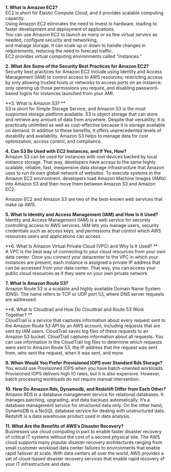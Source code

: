 **1. What is Amazon EC2?**<br>
EC2 is short for Elastic Compute Cloud, and it provides scalable computing capacity. <br>
Using Amazon EC2 eliminates the need to invest in hardware, leading to faster development and deployment of applications. <br>
You can use Amazon EC2 to launch as many or as few virtual servers as needed, configure security and networking, <br>
and manage storage. It can scale up or down to handle changes in requirements, reducing the need to forecast traffic. <br>
EC2 provides virtual computing environments called “instances.”

**2. What Are Some of the Security Best Practices for Amazon EC2?** <br>
Security best practices for Amazon EC2 include using Identity and Access Management (IAM) to control access to AWS resources; restricting access by only allowing trusted hosts or networks to access ports on an instance; only opening up those permissions you require, and disabling password-based logins for instances launched from your AMI.

**3. What is Amazon S3? **<br>
S3 is short for Simple Storage Service, and Amazon S3 is the most supported storage platform available. S3 is object storage that can store and retrieve any amount of data from anywhere. Despite that versatility, it is practically unlimited as well as cost-effective because it is storage available on demand. In addition to these benefits, it offers unprecedented levels of durability and availability. Amazon S3 helps to manage data for cost optimization, access control, and compliance. 

**4. Can S3 Be Used with EC2 Instances, and If Yes, How?** <br>
Amazon S3 can be used for instances with root devices backed by local instance storage. That way, developers have access to the same highly scalable, reliable, fast, inexpensive data storage infrastructure that Amazon uses to run its own global network of websites. To execute systems in the Amazon EC2 environment, developers load Amazon Machine Images (AMIs) into Amazon S3 and then move them between Amazon S3 and Amazon EC2.

Amazon EC2 and Amazon S3 are two of the best-known web services that make up AWS.

**5. What Is Identity and Access Management (IAM) and How Is It Used?** <br>
Identity and Access Management (IAM) is a web service for securely controlling access to AWS services. IAM lets you manage users, security credentials such as access keys, and permissions that control which AWS resources users and applications can access.

**6. What Is Amazon Virtual Private Cloud (VPC) and Why Is It Used? ** <br>
A VPC is the best way of connecting to your cloud resources from your own data center. Once you connect your datacenter to the VPC in which your instances are present, each instance is assigned a private IP address that can be accessed from your data center. That way, you can access your public cloud resources as if they were on your own private network.

**7. What Is Amazon Route 53?** <br>
Amazon Route 53 is a scalable and highly available Domain Name System (DNS). The name refers to TCP or UDP port 53, where DNS server requests are addressed.

**8. What Is Cloudtrail and How Do Cloudtrail and Route 53 Work Together? ** <br>
CloudTrail is a service that captures information about every request sent to the Amazon Route 53 API by an AWS account, including requests that are sent by IAM users. CloudTrail saves log files of these requests to an Amazon S3 bucket. CloudTrail captures information about all requests. You can use information in the CloudTrail log files to determine which requests were sent to Amazon Route 53, the IP address that the request was sent from, who sent the request, when it was sent, and more.

**9. When Would You Prefer Provisioned IOPS over Standard Rds Storage?**<br>
You would use Provisioned IOPS when you have batch-oriented workloads. Provisioned IOPS delivers high IO rates, but it is also expensive. However, batch processing workloads do not require manual intervention. 

**10. How Do Amazon Rds, Dynamodb, and Redshift Differ from Each Other?**<br>
Amazon RDS is a database management service for relational databases. It manages patching, upgrading, and data backups automatically. It’s a database management service for structured data only. On the other hand, DynamoDB is a NoSQL database service for dealing with unstructured data. Redshift is a data warehouse product used in data analysis.

**11. What Are the Benefits of AWS’s Disaster Recovery?**<br>
Businesses use cloud computing in part to enable faster disaster recovery of critical IT systems without the cost of a second physical site. The AWS cloud supports many popular disaster recovery architectures ranging from small customer workload data center failures to environments that enable rapid failover at scale. With data centers all over the world, AWS provides a set of cloud-based disaster recovery services that enable rapid recovery of your IT infrastructure and data.
